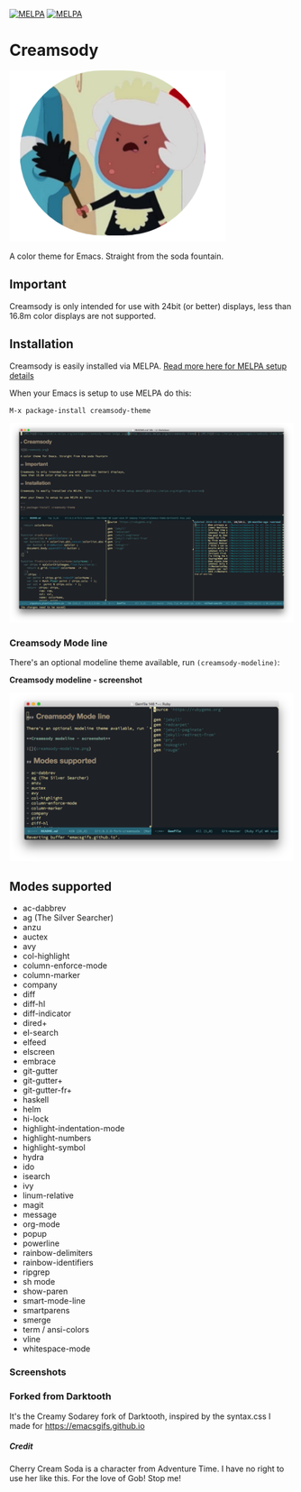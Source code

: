 [![MELPA](http://stable.melpa.org/packages/creamsody-theme-badge.svg)](http://stable.melpa.org/#/creamsody-theme) [![MELPA](http://melpa.org/packages/creamsody-theme-badge.svg)](http://melpa.org/#/creamsody-theme)

# Creamsody

![](creamsody.png)

A color theme for Emacs.  Straight from the soda fountain.

## Important

Creamsody is only intended for use with 24bit (or better) displays,
less than 16.8m color displays are not supported.

## Installation

Creamsody is easily installed via MELPA.  [Read more here for MELPA setup details](http://melpa.org/#/getting-started)

When your Emacs is setup to use MELPA do this:

```
M-x package-install creamsody-theme
```

![Multi window layout with various modes](creamsody-multi-window.png)

### Creamsody Mode line

There's an optional modeline theme available, run `(creamsody-modeline)`:

**Creamsody modeline - screenshot**

![](creamsody-modeline.png)

## Modes supported

- ac-dabbrev
- ag (The Silver Searcher)
- anzu
- auctex
- avy
- col-highlight
- column-enforce-mode
- column-marker
- company
- diff
- diff-hl
- diff-indicator
- dired+
- el-search
- elfeed
- elscreen
- embrace
- git-gutter
- git-gutter+
- git-gutter-fr+
- haskell
- helm
- hi-lock
- highlight-indentation-mode
- highlight-numbers
- highlight-symbol
- hydra
- ido
- isearch
- ivy
- linum-relative
- magit
- message
- org-mode
- popup
- powerline
- rainbow-delimiters
- rainbow-identifiers
- ripgrep
- sh mode
- show-paren
- smart-mode-line
- smartparens
- smerge
- term / ansi-colors
- vline
- whitespace-mode

### Screenshots

### Forked from Darktooth

It's the Creamy Sodarey fork of Darktooth, inspired by the syntax.css I made
for https://emacsgifs.github.io

##### Credit

Cherry Cream Soda is a character from Adventure Time.  I have no right
to use her like this.  For the love of Gob!  Stop me!
